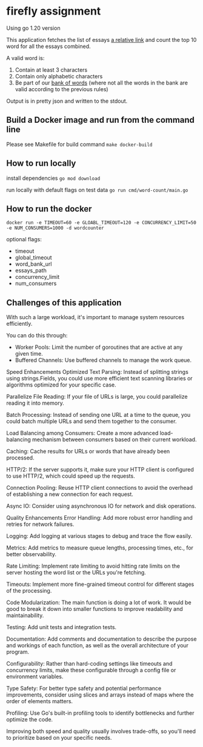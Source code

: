 # firefly assignment

Using go 1.20 version

This application fetches the list of essays [a relative link](/resources/endg-urls) and count the top 10 word for all the essays combined.

A valid word is:
1. Contain at least 3 characters 
2. Contain only alphabetic characters
3. Be part of our [bank of words](https://raw.githubusercontent.com/dwyl/english-words/master/words.txt) (where not all the words in the bank are valid according to the previous rules)

Output is in pretty json and written to the stdout. 

## Build a Docker image and run from the command line

Please see Makefile for build command
    `make docker-build`

## How to run locally

 install dependencies
    `go mod download`

 run locally with default flags on test data
    `go run cmd/word-count/main.go`

## How to run the docker

`docker run -e TIMEOUT=60 -e GLOABL_TIMEOUT=120 -e CONCURRENCY_LIMIT=50 -e NUM_CONSUMERS=1000 -d wordcounter`

optional flags:

- timeout
- global_timeout
- word_bank_url
- essays_path
- concurrency_limit
- num_consumers

## Challenges of this application

With such a large workload, it's important to manage system resources efficiently. 

You can do this through:
- Worker Pools: Limit the number of goroutines that are active at any given time.
- Buffered Channels: Use buffered channels to manage the work queue.








Speed Enhancements
Optimized Text Parsing: Instead of splitting strings using strings.Fields, you could use more efficient text scanning libraries or algorithms optimized for your specific case.

Parallelize File Reading: If your file of URLs is large, you could parallelize reading it into memory.

Batch Processing: Instead of sending one URL at a time to the queue, you could batch multiple URLs and send them together to the consumer.

Load Balancing among Consumers: Create a more advanced load-balancing mechanism between consumers based on their current workload.

Caching: Cache results for URLs or words that have already been processed.

HTTP/2: If the server supports it, make sure your HTTP client is configured to use HTTP/2, which could speed up the requests.

Connection Pooling: Reuse HTTP client connections to avoid the overhead of establishing a new connection for each request.

Async IO: Consider using asynchronous IO for network and disk operations.

Quality Enhancements
Error Handling: Add more robust error handling and retries for network failures.

Logging: Add logging at various stages to debug and trace the flow easily.

Metrics: Add metrics to measure queue lengths, processing times, etc., for better observability.

Rate Limiting: Implement rate limiting to avoid hitting rate limits on the server hosting the word list or the URLs you're fetching.

Timeouts: Implement more fine-grained timeout control for different stages of the processing.

Code Modularization: The main function is doing a lot of work. It would be good to break it down into smaller functions to improve readability and maintainability.

Testing: Add unit tests and integration tests.

Documentation: Add comments and documentation to describe the purpose and workings of each function, as well as the overall architecture of your program.

Configurability: Rather than hard-coding settings like timeouts and concurrency limits, make these configurable through a config file or environment variables.

Type Safety: For better type safety and potential performance improvements, consider using slices and arrays instead of maps where the order of elements matters.

Profiling: Use Go's built-in profiling tools to identify bottlenecks and further optimize the code.

Improving both speed and quality usually involves trade-offs, so you'll need to prioritize based on your specific needs.